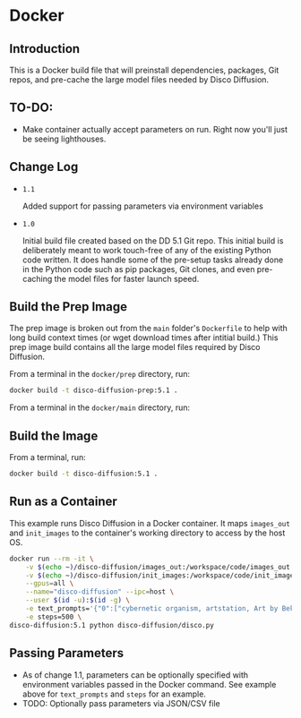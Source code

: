 # Docker

## Introduction

This is a Docker build file that will preinstall dependencies, packages, Git repos, and pre-cache the large model files needed by Disco Diffusion.

## TO-DO:

- Make container actually accept parameters on run.  Right now you'll just be seeing lighthouses.

## Change Log

- `1.1`

  Added support for passing parameters via environment variables

- `1.0`

  Initial build file created based on the DD 5.1 Git repo.  This initial build is deliberately meant to work touch-free of any of the existing Python code written.  It does handle some of the pre-setup tasks already done in the Python code such as pip packages, Git clones, and even pre-caching the model files for faster launch speed.

## Build the Prep Image
The prep image is broken out from the `main` folder's `Dockerfile` to help with long build context times (or wget download times after intitial build.)  This prep image build contains all the large model files required by Disco Diffusion.

From a terminal in the `docker/prep` directory, run:
```sh
docker build -t disco-diffusion-prep:5.1 .
```
From a terminal in the `docker/main` directory, run:
## Build the Image
From a terminal, run:

```sh
docker build -t disco-diffusion:5.1 .
```

## Run as a Container

This example runs Disco Diffusion in a Docker container.  It maps `images_out` and `init_images` to the container's working directory to access by the host OS.
```sh
docker run --rm -it \
    -v $(echo ~)/disco-diffusion/images_out:/workspace/code/images_out \
    -v $(echo ~)/disco-diffusion/init_images:/workspace/code/init_images \
    --gpus=all \
    --name="disco-diffusion" --ipc=host \
    --user $(id -u):$(id -g) \
    -e text_prompts='{"0":["cybernetic organism, artstation, Art by Beksinski, unreal engine"]}' \
    -e steps=500 \
disco-diffusion:5.1 python disco-diffusion/disco.py
```

## Passing Parameters

- As of change 1.1, parameters can be optionally specified with environment variables passed in the Docker command.  See example above for `text_prompts` and `steps` for an example.
- TODO: Optionally pass parameters via JSON/CSV file